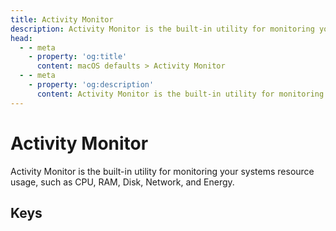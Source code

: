```yaml
---
title: Activity Monitor
description: Activity Monitor is the built-in utility for monitoring your systems resource usage, such as CPU, RAM, Disk, Network, and Energy.
head:
  - - meta
    - property: 'og:title'
      content: macOS defaults > Activity Monitor
  - - meta
    - property: 'og:description'
      content: Activity Monitor is the built-in utility for monitoring your systems resource usage, such as CPU, RAM, Disk, Network, and Energy.
---
```


<script setup>
import FolderTableOfContents from '../../components/FolderTableOfContents.vue'
</script>

# Activity Monitor

Activity Monitor is the built-in utility for monitoring your systems resource usage, such as
CPU, RAM, Disk, Network, and Energy.

## Keys

<FolderTableOfContents />
